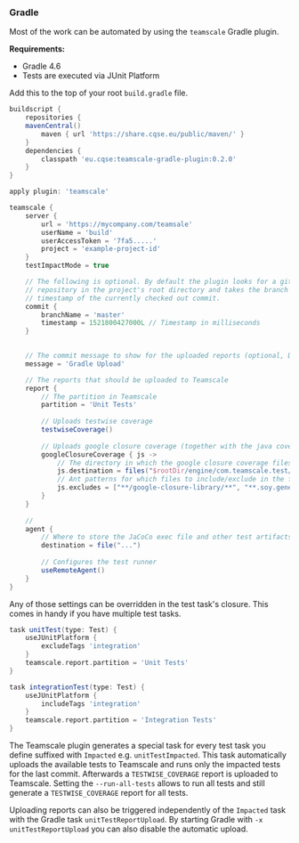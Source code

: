 
### Gradle

Most of the work can be automated by using the `teamscale` Gradle plugin.

**Requirements:**
 - Gradle 4.6
 - Tests are executed via JUnit Platform

Add this to the top of your root `build.gradle` file.
```groovy
buildscript {
	repositories {
    mavenCentral()
		maven { url 'https://share.cqse.eu/public/maven/' }
	}
	dependencies {
		classpath 'eu.cqse:teamscale-gradle-plugin:0.2.0'
	}
}

apply plugin: 'teamscale'

teamscale {
    server {
        url = 'https://mycompany.com/teamsale'
        userName = 'build'
        userAccessToken = '7fa5.....'
        project = 'example-project-id'
    }
    testImpactMode = true

    // The following is optional. By default the plugin looks for a git
    // repository in the project's root directory and takes the branch and
    // timestamp of the currently checked out commit.
    commit {
        branchName = 'master'
        timestamp = 1521800427000L // Timestamp in milliseconds
    }
    

    // The commit message to show for the uploaded reports (optional, Default: 'Gradle Upload')
    message = 'Gradle Upload'

    // The reports that should be uploaded to Teamscale
    report {
        // The partition in Teamscale
        partition = 'Unit Tests'
        
        // Uploads testwise coverage
        testwiseCoverage()
        
        // Uploads google closure coverage (together with the java coverage) as testwise coverage
        googleClosureCoverage { js ->
            // The directory in which the google closure coverage files reside after the test
            js.destination = files("$rootDir/engine/com.teamscale.test/ui-test-coverage")
            // Ant patterns for which files to include/exclude in the final report
            js.excludes = ["**/google-closure-library/**", "**.soy.generated.js", "soyutils_usegoog.js"]
        }
    }
    
    //
    agent {
        // Where to store the JaCoCo exec file and other test artifacts (Optional)
        destination = file("...")
        
        // Configures the test runner
        useRemoteAgent()
    }
}
```

Any of those settings can be overridden in the test task's closure. This comes in handy if you have multiple test tasks.

```groovy
task unitTest(type: Test) {
    useJUnitPlatform {
        excludeTags 'integration'
    }
    teamscale.report.partition = 'Unit Tests'
}

task integrationTest(type: Test) {
    useJUnitPlatform {
        includeTags 'integration'
    }
    teamscale.report.partition = 'Integration Tests'
}
```
The Teamscale plugin generates a special task for every test task you define suffixed with `Impacted` e.g. `unitTestImpacted`.
This task automatically uploads the available tests to Teamscale and runs only the impacted tests for the last commit.
Afterwards a `TESTWISE_COVERAGE` report is uploaded to Teamscale. Setting the `--run-all-tests` allows to run all tests and still generate a `TESTWISE_COVERAGE` report for all tests.

Uploading reports can also be triggered independently of the `Impacted` task with the Gradle task `unitTestReportUpload`. By starting Gradle with `-x unitTestReportUpload` you can also disable the automatic upload.
